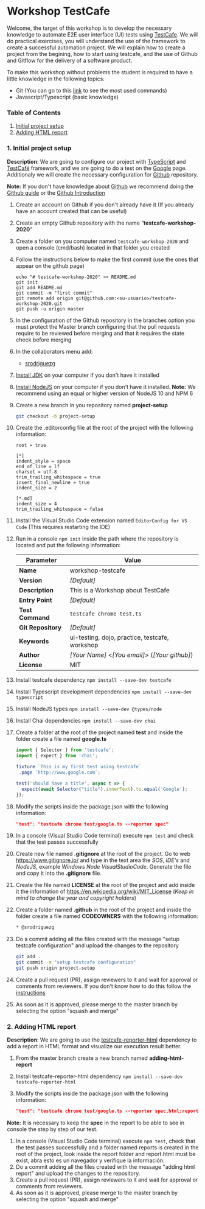 # Workshop TestCafe

Welcome, the target of this workshop is to develop the necessary knowledge to automate E2E user interface (UI) tests using [TestCafe](https://devexpress.github.io/testcafe/). We will do practical exercises, you will understand the use of the framework to create a successful automation project. We will explain how to create a project from the begining, how to start using testcafe, and the use of Github and Gitflow for the delivery of a software product.

To make this workshop without problems the student is required to have a little knowledge in the following topics:

* Git (You can go to this [link](https://github.github.com/training-kit/) to see the most used commands)
* Javascript/Typescript (basic knowledge)

### Table of Contents

1. [Initial project setup](#1-initial-project-setup)
1. [Adding HTML report](#1-initial-project-setup)


### 1. Initial project setup

**Description**: We are going to configure our project with [TypeScript](https://www.typescriptlang.org/) and [TestCafé](https://devexpress.github.io/testcafe/) framework, and we are going to do a test on the [Google](https://www.google.com/) page. Additionaly we will create the necessary configuration for [Github](https://help.github.com/) repository.

**Note:** If you don't have knowledge about [Github](https://help.github.com/) we recommend doing the [Github guide](https://guides.github.com/activities/hello-world/) or the [Github Introduction](https://lab.github.com/githubtraining/introduction-to-github)

1. Create an account on Github if you don't already have it (If you already have an account created that can be useful)
1. Create an empty Github repository with the name “**testcafe-workshop-2020**”
1. Create a folder on you computer named `testcafe-workshop-2020` and open a console (cmd/bash) located in that folder you created 
1. Follow the instructions below to make the first commit (use the ones that appear on the github page)

    ``` shell
    echo "# testcafe-workshop-2020" >> README.md
    git init
    git add README.md
    git commit -m "first commit"
    git remote add origin git@github.com:<su-usuario>/testcafe-workshop-2020.git
    git push -u origin master
    ```

1. In the configuration of the Github repository in the branches option you must protect the Master branch configuring that the pull requests require to be reviewed before merging and that it requires the state check before merging
1. In the collaborators menu add:
   * [srodriguezg](https://github.com/srodriguezg)

1. [Install JDK](https://www.oracle.com/technetwork/java/javase/downloads/jdk8-downloads-2133151.html) on your computer if you don't have it installed
1. [Install NodeJS](https://nodejs.org/es/download/package-manager/) on your computer if you don't have it installed. **Note:** We recommend using an equal or higher version of NodeJS 10 and NPM 6
1. Create a new branch in you repository named **project-setup**

    ``` bash
    git checkout -b project-setup
    ```

1. Create the .editorconfig file at the root of the project with the following information:

    ```properties
    root = true

    [*]
    indent_style = space
    end_of_line = lf
    charset = utf-8
    trim_trailing_whitespace = true
    insert_final_newline = true
    indent_size = 2

    [*.md]
    indent_size = 4
    trim_trailing_whitespace = false
    ```

1. Install the Visual Studio Code extension named `EditorConfig for VS Code` (This requires restarting the IDE)
1. Run in a console `npm init` inside the path where the repository is located and put the following information:

   | Parameter          | Value                                           |
   | ------------------ | ----------                                      |
   | **Name**           | workshop-testcafe                               |
   | **Version**        | _[Default]_                                     |
   | **Description**    | This is a Workshop about TestCafe               |
   | **Entry Point**    | _[Default]_                                     |
   | **Test Command**   | `testcafe chrome test.ts`                       |
   | **Git Repository** | _[Default]_                                     |
   | **Keywords**       | ui-testing, dojo, practice, testcafe, workshop  |
   | **Author**         | _[Your Name]_ <_[You email]_> (_[Your github]_) |
   | **License**        | MIT                                             |

1. Install testcafe dependency
  `npm install --save-dev testcafe`

1. Install Typescript development dependencies
  `npm install --save-dev typescript`

1. Install NodeJS types
  `npm install --save-dev @types/node`

1. Install Chai dependencies
  `npm install --save-dev chai`

1. Create a folder at the root of the project named **test** and inside the folder create a file named **google.ts**

   ``` ts
   import { Selector } from 'testcafe';
   import { expect } from 'chai';

   fixture `This is my first test using testcafe`
    .page `http://www.google.com`;

   test('should have a title', async t => {
     expect(await Selector("title").innerText).to.equal('Google');
   });
   ```


1. Modify the scripts inside the package.json with the following information:

    ``` json
    "test": "testcafe chrome test/google.ts --reporter spec"
    ```

1. In a console (Visual Studio Code terminal) execute `npm test` and check that the test passes successfully
1. Create new file named **.gitignore** at the root of the project. Go to web <https://www.gitignore.io/> and type in the text area the _SOS_, _IDE's_ and _NodeJS_, example _Windows Node VisualStudioCode_. Generate the file and copy it into the **.gitignore** file.
1. Create the file named **LICENSE** at the root of the project and add inside it the information of <https://en.wikipedia.org/wiki/MIT_License> (_Keep in mind to change the year and copyright holders_)
1. Create a folder named **.github** in the root of the project and inside the folder create a file named **CODEOWNERS** with the following information:

    ``` bash
    * @srodriguezg
    ```

1. Do a commit adding all the files created with the message "setup testcafe configuration" and upload the changes to the repository

    ```bash
    git add .
    git commit -m "setup testcafe configuration"
    git push origin project-setup
    ```

1. Create a pull request (PR), assign reviewers to it and wait for approval or comments from reviewers. If you don't know how to do this follow the [instructions](https://help.github.com/articles/creating-a-pull-request/)
1. As soon as it is approved, please merge to the master branch by selecting the option "squash and merge"

### 2. Adding HTML report

**Description**: We are going to use the [testcafe-reporter-html](https://www.npmjs.com/package/testcafe-reporter-html) dependency to add a report in HTML format and visualize our execution result better.

1. From the master branch create a new branch named **adding-html-report**
1. Install testcafe-reporter-html dependency
  `npm install --save-dev testcafe-reporter-html`
1. Modify the scripts inside the package.json with the following information:

    ``` json
    "test": "testcafe chrome test/google.ts --reporter spec,html:report/report.html"
    ```
**Note:** It is necessary to keep the **spec** in the report to be able to see in console the step by step of our test.

1. In a console (Visual Studio Code terminal) execute `npm test`, check that the test passes successfully and a folder named reports is created in the root of the project, look inside the report folder and report.html must be exist, abra esto es un navegador y verifique la información.
1. Do a commit adding all the files created with the message "adding html report" and upload the changes to the repository.
1. Create a pull request (PR), assign reviewers to it and wait for approval or comments from reviewers.
1. As soon as it is approved, please merge to the master branch by selecting the option "squash and merge"


